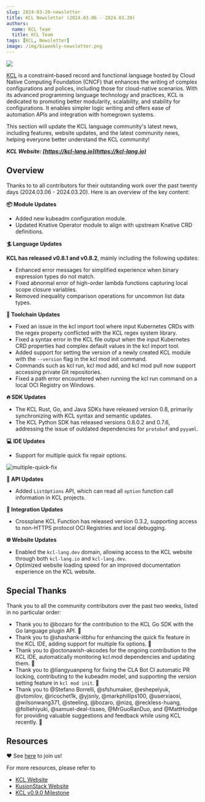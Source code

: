 ```yaml
---
slug: 2024-03-20-newsletter
title: KCL Newsletter (2024.03.06 - 2024.03.20)
authors:
  name: KCL Team
  title: KCL Team
tags: [KCL, Newsletter]
image: /img/biweekly-newsletter.png
---
```


![](/img/biweekly-newsletter.png)

[KCL](https://github.com/kcl-lang) is a constraint-based record and functional language hosted by Cloud Native Computing Foundation (CNCF) that enhances the writing of complex configurations and polices, including those for cloud-native scenarios. With its advanced programming language technology and practices, KCL is dedicated to promoting better modularity, scalability, and stability for configurations. It enables simpler logic writing and offers ease of automation APIs and integration with homegrown systems.

This section will update the KCL language community's latest news, including features, website updates, and the latest community news, helping everyone better understand the KCL community!

**_KCL Website: [https://kcl-lang.io](https://kcl-lang.io)_**

## Overview

Thanks to to all contributors for their outstanding work over the past twenty days (2024.03.06 - 2024.03.20). Here is an overview of the key content:

**📦 Module Updates**

- Added new kubeadm configuration module.
- Updated Knative Operator module to align with upstream Knative CRD definitions.

**🏄 Language Updates**

**KCL has released v0.8.1 and v0.8.2**, mainly including the following updates:

- Enhanced error messages for simplified experience when binary expression types do not match.
- Fixed abnormal error of high-order lambda functions capturing local scope closure variables.
- Removed inequality comparison operations for uncommon list data types.

**🔧 Toolchain Updates**

- Fixed an issue in the kcl import tool where input Kubernetes CRDs with the regex property conflicted with the KCL regex system library.
- Fixed a syntax error in the KCL file output when the input Kubernetes CRD properties had complex default values in the kcl import tool.
- Added support for setting the version of a newly created KCL module with the `--version` flag in the kcl mod init command.
- Commands such as kcl run, kcl mod add, and kcl mod pull now support accessing private Git repositories.
- Fixed a path error encountered when running the kcl run command on a local OCI Registry on Windows.

**🔥 SDK Updates**

- The KCL Rust, Go, and Java SDKs have released version 0.8, primarily synchronizing with KCL syntax and semantic updates.
- The KCL Python SDK has released versions 0.8.0.2 and 0.7.6, addressing the issue of outdated dependencies for `protobuf` and `pyyaml`.

**💻 IDE Updates**

- Support for multiple quick fix repair options.

![multiple-quick-fix](/img/blog/2024-03-20-newsletter/multiple-quick-fix.png)

**🎁 API Updates**

- Added `ListOptions` API, which can read all `option` function call information in KCL projects.

**🚢 Integration Updates**

- Crossplane KCL Function has released version 0.3.2, supporting access to non-HTTPS protocol OCI Registries and local debugging.

**🌐 Website Updates**

- Enabled the `kcl-lang.dev` domain, allowing access to the KCL website through both `kcl-lang.io` and `kcl-lang.dev`.
- Optimized website loading speed for an improved documentation experience on the KCL website.

## Special Thanks

Thank you to all the community contributors over the past two weeks, listed in no particular order:

- Thank you to @bozaro for the contribution to the KCL Go SDK with the Go language plugin API. 🙌
- Thank you to @shashank-iitbhu for enhancing the quick fix feature in the KCL IDE, adding support for multiple fix options. 🙌
- Thank you to @octonawish-akcodes for the ongoing contribution to the KCL IDE, automatically monitoring kcl.mod dependencies and updating them. 🙌
- Thank you to @liangyuanpeng for fixing the CLA Bot CI automatic PR locking, contributing to the kubeadm model, and supporting the version setting feature in `kcl mod init`. 🙌
- Thank you to @Stefano Borrelli, @sfshumaker, @eshepelyuk, @vtomilov, @ricochet1k, @yjsnly, @markphillips100, @userxiaosi, @wilsonwang371, @steeling, @bozaro, @nizq, @reckless-huang, @folliehiyuki, @samuel-deal-tisseo, @MrGuoRanDuo, and @MattHodge for providing valuable suggestions and feedback while using KCL recently. 🙌

## Resources

❤️ See [here](https://github.com/kcl-lang/community) to join us!

For more resources, please refer to

- [KCL Website](https://kcl-lang.io/)
- [KusionStack Website](https://kusionstack.io/)
- [KCL v0.9.0 Milestone](https://github.com/kcl-lang/kcl/milestone/9)
